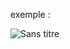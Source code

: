 exemple :

![Sans titre](https://github.com/fk-crafter/app-ideas/assets/127132293/261bbb04-4fef-4d24-b2d8-1cbdc84910ce)

